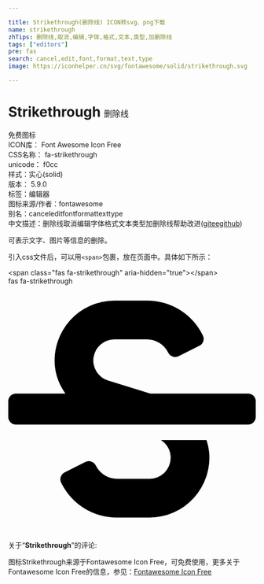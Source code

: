 ```yaml
---

title: Strikethrough(删除线) ICON转svg、png下载
name: strikethrough
zhTips: 删除线,取消,编辑,字体,格式,文本,类型,加删除线
tags: ["editors"]
pre: fas
search: cancel,edit,font,format,text,type
image: https://iconhelper.cn/svg/fontawesome/solid/strikethrough.svg

---
```


# Strikethrough  <small style="font-size: 60%;font-weight: 100">删除线</small>


<div class="detail-page">
<p>
<span><span class="badge-success badge">免费图标</span> </span>
<br/>
<span>
ICON库：
<span class="badge-secondary badge">Font Awesome Icon Free</span> 
</span>
<br/>
<span>
CSS名称：
<span class="badge-secondary badge">fa-strikethrough</span> 
</span>
<br/>
<span>
unicode：
<span class="badge-secondary badge">f0cc</span> 
<copy-btn content='f0cc' btn-title=""></copy-btn>
<copy-btn :content='String.fromCodePoint(parseInt("f0cc", 16))' btn-title="复制U"></copy-btn>
</span><br/><span>样式：<span class="badge-light badge">实心(solid)</span></span>
<br/>
<span>
版本：
<span class="badge-secondary badge">5.9.0</span> 
</span><br/><span>标签：<span class="badge-light badge"><router-link to="/tags/editors.html">编辑器</router-link></span></span>
<br/>
<span>图标来源/作者：<span class="badge-light badge">fontawesome</span></span> 
<br/>
<span>别名：<span class="badge-light badge">cancel</span><span class="badge-light badge">edit</span><span class="badge-light badge">font</span><span class="badge-light badge">format</span><span class="badge-light badge">text</span><span class="badge-light badge">type</span></span><br/><span class="zh-detail">中文描述：<span class="badge-primary badge">删除线</span><span class="badge-primary badge">取消</span><span class="badge-primary badge">编辑</span><span class="badge-primary badge">字体</span><span class="badge-primary badge">格式</span><span class="badge-primary badge">文本</span><span class="badge-primary badge">类型</span><span class="badge-primary badge">加删除线</span><span class="help-link"><span>帮助改进</span>(<a href="https://gitee.com/liuwave/icon-helper/edit/master/json/fontawesome/solid/strikethrough.json" target="_blank" rel="noopener noreferrer">gitee</a><a href="https://github.com/liuwave/icon-helper/edit/master/json/fontawesome/solid/strikethrough.json" target="_blank" rel="noopener noreferrer">github</a></span>)</span><br/>
</p>
</div><div class="description description alert alert-light">可表示文字、图片等信息的删除。</div>
<div class="alert alert-dark">
  <i class="fas fa-strikethrough fa-xs"></i>
  <i class="fas fa-strikethrough fa-sm"></i>
  <i class="fas fa-strikethrough fa-lg"></i>
  <i class="fas fa-strikethrough fa-2x"></i>
  <i class="fas fa-strikethrough fa-3x"></i>
  <i class="fas fa-strikethrough fa-5x"></i>
  <i class="fas fa-strikethrough fa-7x"></i>
</div>
<div>
  <p>引入css文件后，可以用<code>&lt;span&gt;</code>包裹，放在页面中。具体如下所示：    
  </p>
  <div class="alert alert-primary" style="font-size: 14px">
    &lt;span class="fas fa-strikethrough" aria-hidden="true"&gt;&lt;/span&gt;
    <copy-btn content='<span class="fas fa-strikethrough" aria-hidden="true"></span>'></copy-btn>
  </div>
  <div class="alert alert-secondary">
    <i class="fas fa-strikethrough"
    style="font-size: 24px"
    aria-hidden="true"></i> fas fa-strikethrough
    <copy-btn content="fas fa-strikethrough" btn-title="复制图标名称"></copy-btn>
  </div>
</div>
<div id="svg" class="svg-wrap">
<svg xmlns="http://www.w3.org/2000/svg" viewBox="0 0 512 512"><path d="M496 224H293.9l-87.17-26.83A43.55 43.55 0 0 1 219.55 112h66.79A49.89 49.89 0 0 1 331 139.58a16 16 0 0 0 21.46 7.15l42.94-21.47a16 16 0 0 0 7.16-21.46l-.53-1A128 128 0 0 0 287.51 32h-68a123.68 123.68 0 0 0-123 135.64c2 20.89 10.1 39.83 21.78 56.36H16a16 16 0 0 0-16 16v32a16 16 0 0 0 16 16h480a16 16 0 0 0 16-16v-32a16 16 0 0 0-16-16zm-180.24 96A43 43 0 0 1 336 356.45 43.59 43.59 0 0 1 292.45 400h-66.79A49.89 49.89 0 0 1 181 372.42a16 16 0 0 0-21.46-7.15l-42.94 21.47a16 16 0 0 0-7.16 21.46l.53 1A128 128 0 0 0 224.49 480h68a123.68 123.68 0 0 0 123-135.64 114.25 114.25 0 0 0-5.34-24.36z"/></svg>
</div>
<detail full-name='fa-strikethrough'></detail>
<div class="icon-detail__container">
<p>关于“<b>Strikethrough</b>”的评论:</p>
</div>
<Vssue title="关于“Strikethrough”的评论" />    
<div><p>图标Strikethrough来源于Fontawesome Icon Free，可免费使用，更多关于  Fontawesome Icon Free的信息，参见：<a target="_blank" href="https://iconhelper.cn/fontawesome.html">Fontawesome Icon Free</a>
</p></div>

